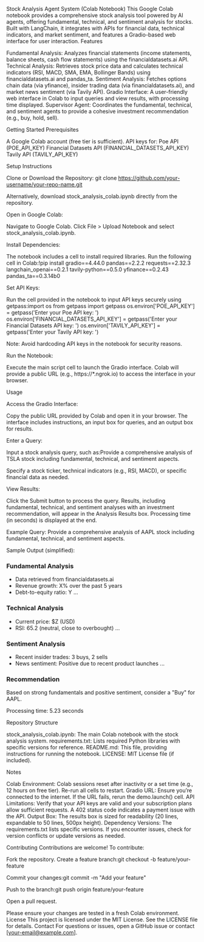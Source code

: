 Stock Analysis Agent System (Colab Notebook)
This Google Colab notebook provides a comprehensive stock analysis tool powered by AI agents, offering fundamental, technical, and sentiment analysis for stocks. Built with LangChain, it integrates with APIs for financial data, technical indicators, and market sentiment, and features a Gradio-based web interface for user interaction.
Features

Fundamental Analysis: Analyzes financial statements (income statements, balance sheets, cash flow statements) using the financialdatasets.ai API.
Technical Analysis: Retrieves stock price data and calculates technical indicators (RSI, MACD, SMA, EMA, Bollinger Bands) using financialdatasets.ai and pandas_ta.
Sentiment Analysis: Fetches options chain data (via yfinance), insider trading data (via financialdatasets.ai), and market news sentiment (via Tavily API).
Gradio Interface: A user-friendly web interface in Colab to input queries and view results, with processing time displayed.
Supervisor Agent: Coordinates the fundamental, technical, and sentiment agents to provide a cohesive investment recommendation (e.g., buy, hold, sell).

Getting Started
Prerequisites

A Google Colab account (free tier is sufficient).
API keys for:
Poe API (POE_API_KEY)
Financial Datasets API (FINANCIAL_DATASETS_API_KEY)
Tavily API (TAVILY_API_KEY)



Setup Instructions

Clone or Download the Repository:
git clone https://github.com/your-username/your-repo-name.git

Alternatively, download stock_analysis_colab.ipynb directly from the repository.

Open in Google Colab:

Navigate to Google Colab.
Click File > Upload Notebook and select stock_analysis_colab.ipynb.


Install Dependencies:

The notebook includes a cell to install required libraries. Run the following cell in Colab:!pip install gradio==4.44.0 pandas==2.2.2 requests==2.32.3 langchain_openai==0.2.1 tavily-python==0.5.0 yfinance==0.2.43 pandas_ta==0.3.14b0




Set API Keys:

Run the cell provided in the notebook to input API keys securely using getpass:import os
from getpass import getpass
os.environ['POE_API_KEY'] = getpass('Enter your Poe API key: ')
os.environ['FINANCIAL_DATASETS_API_KEY'] = getpass('Enter your Financial Datasets API key: ')
os.environ['TAVILY_API_KEY'] = getpass('Enter your Tavily API key: ')


Note: Avoid hardcoding API keys in the notebook for security reasons.


Run the Notebook:

Execute the main script cell to launch the Gradio interface.
Colab will provide a public URL (e.g., https://*.ngrok.io) to access the interface in your browser.



Usage

Access the Gradio Interface:

Copy the public URL provided by Colab and open it in your browser.
The interface includes instructions, an input box for queries, and an output box for results.


Enter a Query:

Input a stock analysis query, such as:Provide a comprehensive analysis of TSLA stock including fundamental, technical, and sentiment aspects.


Specify a stock ticker, technical indicators (e.g., RSI, MACD), or specific financial data as needed.


View Results:

Click the Submit button to process the query.
Results, including fundamental, technical, and sentiment analyses with an investment recommendation, will appear in the Analysis Results box.
Processing time (in seconds) is displayed at the end.



Example
Query:
Provide a comprehensive analysis of AAPL stock including fundamental, technical, and sentiment aspects.

Sample Output (simplified):
### Fundamental Analysis
- Data retrieved from financialdatasets.ai
- Revenue growth: X% over the past 5 years
- Debt-to-equity ratio: Y
...

### Technical Analysis
- Current price: $Z (USD)
- RSI: 65.2 (neutral, close to overbought)
...

### Sentiment Analysis
- Recent insider trades: 3 buys, 2 sells
- News sentiment: Positive due to recent product launches
...

### Recommendation
Based on strong fundamentals and positive sentiment, consider a "Buy" for AAPL.

Processing time: 5.23 seconds

Repository Structure

stock_analysis_colab.ipynb: The main Colab notebook with the stock analysis system.
requirements.txt: Lists required Python libraries with specific versions for reference.
README.md: This file, providing instructions for running the notebook.
LICENSE: MIT License file (if included).

Notes

Colab Environment: Colab sessions reset after inactivity or a set time (e.g., 12 hours on free tier). Re-run all cells to restart.
Gradio URL: Ensure you’re connected to the internet. If the URL fails, rerun the demo.launch() cell.
API Limitations: Verify that your API keys are valid and your subscription plans allow sufficient requests. A 402 status code indicates a payment issue with the API.
Output Box: The results box is sized for readability (20 lines, expandable to 50 lines, 500px height).
Dependency Versions: The requirements.txt lists specific versions. If you encounter issues, check for version conflicts or update versions as needed.

Contributing
Contributions are welcome! To contribute:

Fork the repository.
Create a feature branch:git checkout -b feature/your-feature


Commit your changes:git commit -m "Add your feature"


Push to the branch:git push origin feature/your-feature


Open a pull request.

Please ensure your changes are tested in a fresh Colab environment.
License
This project is licensed under the MIT License. See the LICENSE file for details.
Contact
For questions or issues, open a GitHub issue or contact [your-email@example.com].
